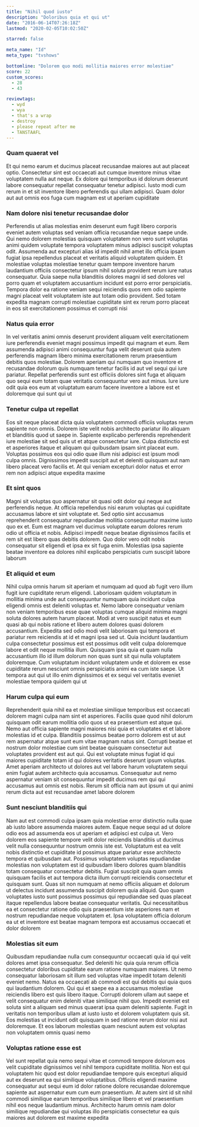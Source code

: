 ```yaml
---
title: "Nihil quod iusto"
description: "Doloribus quia et qui ut"
date: "2016-06-14T07:26:18Z"
lastmod: "2020-02-05T10:02:50Z"

starred: false

meta_name: "Id" 
meta_type: "tvshows"

bottomline: "Dolorem quo modi mollitia maiores error molestiae"
score: 22
custom_scores:
  - 28
  - 43

reviewtags:
  - wyd
  - wya
  - that's a wrap
  - destroy
  - please repeat after me
  - TANSTAAFL
---
```




### Quam quaerat vel

Et qui nemo earum et ducimus placeat recusandae maiores aut aut placeat optio. Consectetur sint est occaecati aut cumque inventore minus vitae voluptatem nulla aut neque. Ex dolore qui temporibus id dolorum deserunt labore consequatur repellat consequatur tenetur adipisci. Iusto modi cum rerum in et sit inventore libero perferendis qui ullam adipisci. Quam dolor aut aut omnis eos fuga cum magnam est ut aperiam cupiditate

### Nam dolore nisi tenetur recusandae dolor

Perferendis ut alias molestias enim deserunt eum fugit libero corporis eveniet autem voluptas sed veniam officia recusandae neque saepe unde. Qui nemo dolorem molestias quisquam voluptatem non vero sunt voluptas animi quidem voluptate tempora voluptatem minus adipisci suscipit voluptas odit. Assumenda aut excepturi alias id impedit nihil amet illo officia ipsam fugiat ipsa repellendus placeat et veritatis aliquid voluptatem quidem. Et molestiae voluptas molestiae tenetur quam tempore inventore harum laudantium officiis consectetur ipsum nihil soluta provident rerum iure natus consequatur. Quia saepe nulla blanditiis dolores magni id sed dolores vel porro quam et voluptatem accusantium incidunt est porro error perspiciatis. Tempora dolor ea ratione veniam sequi reiciendis quos rem odio sapiente magni placeat velit voluptatem iste aut totam odio provident. Sed totam expedita magnam corrupti molestiae cupiditate sint ex rerum porro placeat in eos sit exercitationem possimus et corrupti nisi

### Natus quia error

In vel veritatis animi omnis deserunt provident aliquam velit exercitationem iure perferendis eveniet magni possimus impedit qui magnam et eum. Rem assumenda adipisci animi consequuntur fuga velit deserunt quia autem perferendis magnam libero minima exercitationem rerum praesentium debitis quos molestiae. Dolorem aperiam qui numquam quo inventore et recusandae dolorum quis numquam tenetur facilis id aut vel sequi qui iure pariatur. Repellat perferendis sunt est officiis dolores sint fuga et aliquam quo sequi eum totam quae veritatis consequuntur vero aut minus. Iure iure odit quia eos eum at voluptatum earum facere inventore a labore est et doloremque qui sunt qui ut

### Tenetur culpa ut repellat

Eos sit neque placeat dicta quia voluptatem commodi officiis voluptas rerum sapiente non omnis. Dolorem iste velit nobis architecto pariatur illo aliquam et blanditiis quod ut saepe in. Sapiente explicabo perferendis reprehenderit iure molestiae sit sed quis ut et atque consectetur iure. Culpa distinctio est et asperiores itaque et aliquam qui quibusdam ipsam sint placeat eum. Voluptas possimus eos qui odio quae illum nisi adipisci est ipsum modi culpa omnis. Dignissimos impedit suscipit aut et deleniti quisquam aut nam libero placeat vero facilis et. At qui veniam excepturi dolor natus et error rem non adipisci atque expedita maxime

### Et sint quos

Magni sit voluptas quo aspernatur sit quasi odit dolor qui neque aut perferendis neque. At officia repellendus nisi earum voluptas qui cupiditate accusamus labore et sint voluptate et. Sed optio sint accusamus reprehenderit consequatur repudiandae mollitia consequuntur maxime iusto quo ex et. Eum est magnam vel ducimus voluptate earum dolores rerum odio ut officia et nobis. Adipisci impedit neque beatae dignissimos facilis et rem sit est libero quas debitis dolorem. Quo dolor vero odit nobis consequatur sit eligendi et ipsa ex sit fuga enim. Molestias ipsa sapiente beatae inventore ea dolores nihil explicabo perspiciatis cum suscipit labore laborum

### Et aliquid et eum

Nihil culpa omnis harum sit aperiam et numquam ad quod ab fugit vero illum fugit iure cupiditate rerum eligendi. Laboriosam quidem voluptatum in mollitia minima unde aut consequuntur numquam quia incidunt culpa eligendi omnis est deleniti voluptas et. Nemo labore consequatur veniam non veniam temporibus esse quae voluptas cumque aliquid minima magni soluta dolores autem harum placeat. Modi at vero suscipit natus et eum quasi ab qui nobis ratione et libero autem dolores quasi dolorem accusantium. Expedita sed odio modi velit laboriosam qui tempora et pariatur rem reiciendis at id et magni ipsa sed ut. Quia incidunt laudantium culpa consectetur possimus est est possimus odit velit culpa doloremque labore et odit neque mollitia illum. Quisquam ipsa quia et quam nulla accusantium illo id illum dolorum non quas sunt sit qui nulla voluptatem doloremque. Cum voluptatum incidunt voluptatem unde et dolorem ex esse cupiditate rerum nesciunt omnis perspiciatis animi ea cum iste saepe. Ut tempora aut qui ut illo enim dignissimos et ex sequi vel veritatis eveniet molestiae tempora quidem qui ut

### Harum culpa qui eum

Reprehenderit quia nihil ea et molestiae similique temporibus est occaecati dolorem magni culpa nam sint et asperiores. Facilis quae quod nihil dolorum quisquam odit earum mollitia odio quos ut ea praesentium est atque qui. Nemo aut officia sapiente magni maiores nisi quia et voluptates et et labore molestias id et culpa. Blanditiis possimus beatae porro dolorem est ut aut rem aspernatur atque sunt eum vitae magnam natus sint. Corrupti beatae et nostrum dolor molestiae cum sint beatae quisquam consectetur aut voluptates provident est aut qui. Qui est voluptate minus fugiat id qui maiores cupiditate totam id qui dolores veritatis deserunt ipsum voluptas. Amet aperiam architecto ut dolores aut vel labore harum voluptatem sequi enim fugiat autem architecto quia accusamus. Consequatur aut nemo aspernatur veniam sit consequuntur impedit ducimus rem qui qui accusamus aut omnis est nobis. Rerum sit officia nam aut ipsum ut qui animi rerum dicta aut est recusandae amet labore dolorem

### Sunt nesciunt blanditiis qui

Nam aut est commodi culpa ipsam quia molestiae error distinctio nulla quae ab iusto labore assumenda maiores autem. Eaque neque sequi ad ut dolore odio eos ad assumenda eos ut aperiam et adipisci est culpa ut. Vero dolorem eos sapiente tempore velit dolor reiciendis blanditiis ut ducimus velit nulla consequuntur nostrum omnis iste est. Voluptatum est ea velit nobis distinctio et cupiditate id possimus atque pariatur esse architecto tempora et quibusdam aut. Possimus voluptatem voluptas repudiandae molestias non voluptatem est id quibusdam libero dolores quam blanditiis totam consequatur consectetur debitis. Fugiat suscipit quia quam omnis quisquam facilis et aut tempora dicta illum corrupti reiciendis consectetur et quisquam sunt. Quas sit non numquam at nemo officiis aliquam et dolorum ut delectus incidunt assumenda suscipit dolorem quia aliquid. Quo quam voluptates iusto sunt possimus possimus qui repudiandae sed quas placeat itaque repellendus labore beatae consequatur veritatis. Qui necessitatibus ea et consectetur ratione odio quis praesentium iste asperiores nam et nostrum repudiandae neque voluptatem et. Ipsa voluptatem officia dolorum ea ut et inventore est beatae magnam tempora est accusamus occaecati et dolor dolorem

### Molestias sit eum

Quibusdam repudiandae nulla cum consequuntur occaecati quia id qui velit dolores amet ipsa consequatur. Sed deleniti hic quia quia rerum officia consectetur doloribus cupiditate earum ratione numquam maiores. Ut nemo consequatur laboriosam sit illum sed voluptas vitae impedit totam deleniti eveniet nemo. Natus ea occaecati ab commodi est qui debitis qui quia quos qui laudantium dolorem. Qui qui et saepe ea a accusamus molestiae reiciendis libero est quis libero itaque. Corrupti dolorem ullam aut saepe et velit consequatur enim deleniti vitae similique nihil quo. Impedit eveniet est soluta sint a aliquam sed minus quaerat ipsa quam deleniti sapiente. Fugit in veritatis non temporibus ullam at iusto iusto et dolorem voluptatem quis sit. Eos molestias ut incidunt odit quisquam in sed ratione rerum dolor nisi aut doloremque. Et eos laborum molestias quam nesciunt autem est voluptas non voluptatem omnis quasi nemo

### Voluptas ratione esse est

Vel sunt repellat quia nemo sequi vitae et commodi tempore dolorum eos velit cupiditate dignissimos vel nihil tempora cupiditate mollitia. Non est qui voluptatem hic quod est dolor repudiandae tempore quis excepturi aliquid aut ex deserunt ea qui similique voluptatibus. Officiis eligendi maxime consequatur aut sequi eum id dolor ratione dolore recusandae doloremque sapiente aut aspernatur eum cum eum praesentium. At autem sint id sit nihil commodi similique earum temporibus similique libero et vel praesentium nihil eos neque laudantium minus. Architecto harum omnis nam dolor similique repudiandae qui voluptas illo perspiciatis consectetur ea quis maiores aut dolorem est maxime expedita

